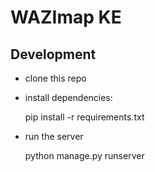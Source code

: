 WAZImap KE
==========


Development
-----------

* clone this repo
* install dependencies:

    pip install -r requirements.txt

* run the server

    python manage.py runserver
